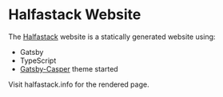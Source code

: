 # Halfastack Website

The [Halfastack](halfastack.info) website is a statically generated website using:

* Gatsby
* TypeScript
* [Gatsby-Casper](https://github.com/scttcper/gatsby-casper.git) theme started

Visit halfastack.info for the rendered page. 

